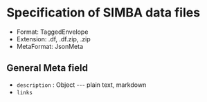 # Specification of SIMBA data files

* Format: TaggedEnvelope
* Extension: .df, .df.zip, .zip
* MetaFormat: JsonMeta

## General Meta field

* `description` : Object --- plain text, markdown
* `links`